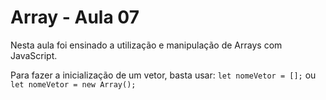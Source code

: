 # Array - Aula 07
Nesta aula foi ensinado a utilização e manipulação de Arrays com JavaScript. 

Para fazer a inicialização de um vetor, basta usar:
`let nomeVetor = [];` ou `let nomeVetor = new Array();`

<!-- https://docs.github.com/pt/get-started/writing-on-github/getting-started-with-writing-and-formatting-on-github/basic-writing-and-formatting-syntax -->
